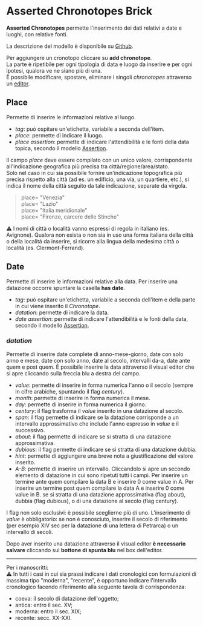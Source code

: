 # Asserted Chronotopes Brick 

**Asserted Chronotopes** permette l'inserimento dei dati relativi a date e luoghi, con relative fonti.  

La descrizione del modello è disponibile su [Github](https://github.com/vedph/cadmus-general#chronotopespart).  

Per aggiungere un cronotopo cliccare su **add chronotope**.  
La parte è ripetibile per ogni tipologia di data e luogo da inserire e per ogni ipotesi, qualora ve ne siano più di una.  
È possibile modificare, spostare, eliminare i singoli _chronotopes_ attraverso un [editor](Editor_Brick.md).  

## Place
Permette di inserire le informazioni relative al luogo.  

* _tag_: può ospitare un'etichetta, variabile a seconda dell'item.
* _place_: permette di indicare il luogo.  
* _place assertion_: permette di indicare l'attendibilità e le fonti della data topica, secondo il modello [Assertion](Assertion_Brick.md).

Il campo _place_ deve essere compilato con un unico valore, corrispondente all'indicazione geografica più precisa tra città/regione/area/stato.  
Solo nel caso in cui sia possibile fornire un'indicazione topografica più precisa rispetto alla città (ad es. un edificio, una via, un quartiere, etc.), si indica il nome della città seguito da tale indicazione, separate da virgola.

> place= "Venezia"  
> place= "Lazio"  
> place= "Italia meridionale"  
> place= "Firenze, carcere delle Stinche"  

⚠️ I nomi di città o località vanno espressi di regola in italiano (es. Avignone). Qualora non esista o non sia in uso una forma italiana della città o della località da inserire, si ricorre alla lingua della medesima città o località (es. Clermont-Ferrand).   

## Date
Permette di inserire le informazioni relative alla data. Per inserire una datazione occorre spuntare la casella **has date**.

* _tag_: può ospitare un'etichetta, variabile a seconda dell'item e della parte in cui viene inserito il _Chronotope_.
* _datation_: permette di indicare la data.
* _date assertion_: permette di indicare l'attendibilità e le fonti della data, secondo il modello [Assertion](Assertion_Brick.md).

### _datation_
Permette di inserire date complete di anno-mese-giorno, date con solo anno e mese, date con solo anno, date al secolo, intervalli da-a, date ante quem e post quem.
È possibile inserire la data attraverso il visual editor che si apre cliccando sulla freccia blu a destra del campo.
* _value_: permette di inserire in forma numerica l'anno o il secolo (sempre in cifre arabiche, spuntando il flag _century_).
* _month_: permette di inserire in forma numerica il mese.
* _day_: permette di inserire in forma numerica il giorno.
* _century_: il flag trasforma il _value_ inserito in una datazione al secolo.
* _span_: il flag permette di indicare se la datazione corrisponde a un intervallo approssimativo che include l'anno espresso in _value_ e il successivo.
* _about_: il flag permette di indicare se si stratta di una datazione approssimativa.
* _dubious_: il flag permette di indicare se si stratta di una datazione dubbia.
* _hint_: permette di aggiungere una breve nota a giustificazione del valore inserito.
* _A-B_: permette di inserire un intervallo. Cliccandolo si apre un secondo elemento di datazione in cui sono ripetuti tutti i campi. Per inserire un termine ante quem compilare la data B e inserire 0 come value in A. Per inserire un termine post quem compilare la data A e inserire 0 come value in B. 
se si stratta di una datazione approssimativa (flag about), dubbia (flag dubious), o di una datazione al secolo (flag century). 

I flag non solo esclusivi: è possibile sceglierne più di uno. L’inserimento di *value* è obbligatorio: se non è conosciuto, inserire il secolo di riferimento (per esempio XIV sec per la datazione di una lettera di Petrarca) o un intervallo di secoli.

Dopo aver inserito una datazione attraverso il visual editor **è necessario salvare** cliccando sul **bottone di spunta blu** nel box dell'editor.


***
Per i manoscritti:  
⚠️ In tutti i casi in cui sia prassi indicare i dati cronologici con formulazioni di massima tipo "moderna", "recente", è opportuno indicare l'intervallo cronologico facendo riferimento alla seguente tavola di corrispondenza:
* coeva: il secolo di datazione dell'oggetto;  
* antica: entro il sec. XV;  
* moderna: entro il sec. XIX;   
* recente: secc. XX-XXI.  



